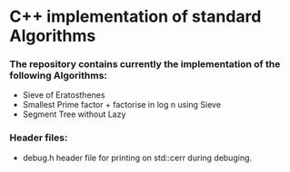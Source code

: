 # C++ implementation of standard Algorithms

### The repository contains currently the implementation of the following Algorithms: 

* Sieve of Eratosthenes
* Smallest Prime factor + factorise in log n using Sieve
* Segment Tree without Lazy 

### Header files: 

* debug.h header file for printing on std::cerr during debuging.
